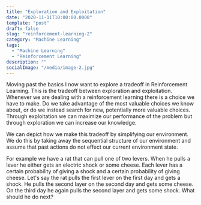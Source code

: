 ```yaml
---
title: "Exploration and Exploitation"
date: "2020-11-11T10:00:00.0000"
template: "post"
draft: false
slug: "reinforcement-learning-2"
category: "Machine Learning"
tags:
  - "Machine Learning"
  - "Reinforcement Learning"
description: ""
socialImage: "/media/image-2.jpg"
---
```


Moving past the basics I now want to explore a tradeoff in Reinforcement
Learning. This is the tradeoff between exploration and exploitation. Whenever we
are dealing with a reinforcement learning there is a choice we have to make. Do
we take advantage of the most valuable choices we know about, or do we instead
search for new, potentially more valuable choices. Through exploitation we can
maximize our performance of the problem but through exploration we can increase
our knowledge.

We can depict how we make this tradeoff by simplifying our environment. We do
this by taking away the sequential structure of our environment and assume that
past actions do not effect our current environment state.

For example we have a rat that can pull one of two levers. When he pulls a lever
he either gets an electric shock or some cheese. Each lever has a certain
probability of giving a shock and a certain probability of giving cheese. Let's
say the rat pulls the first lever on the first day and gets a shock. He pulls
the second layer on the second day and gets some cheese. On the third day he
again pulls the second layer and gets some shock. What should he do next?
